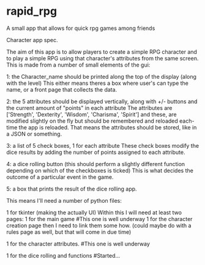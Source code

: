 # rapid_rpg
A small app that allows for quick rpg games among friends


Character app spec.


The aim of this app is to allow players to create a simple RPG character and to play a simple RPG using that character's attributes from the same screen. This is made from a number of small elements of the gui: 

1: the Character_name should be printed along the top of the display (along with the level)
	This either means theres a box where user's can type the name, or a front page that collects the data.

2: the 5 attributes should be displayed vertically, along with +/- buttons and the current amount of "points" in each attribute
	The attributes are ['Strength', 'Dexterity', 'Wisdom', 'Charisma', 'Spirit'] and these, are modified slightly on the fly but should be remembered and reloaded each-time the app is reloaded. That means the attributes should be stored, like in a JSON or something. 

3: a list of 5 check boxes, 1 for each attribute
	These check boxes modify the dice results by adding the number of points assigned to each attribute. 

4: a dice rolling button (this should perform a slightly different function depending on which of the checkboxes is ticked)
	This is what decides the outcome of a particular event in the game. 

5: a box that prints the result of the dice rolling app. 



This means I'll need a number of python files:

1 for tkinter (making the actually UI) 
  Within this I will need at least two pages:
  1 for the main game #This one is well underway
  1 for the character creation page
  then I need to link them some how. 
  (could maybe do with a rules page as well, but that will come in due time)

1 for the character attributes. #This one is well underway 

1 for the dice rolling and functions #Started...

   



